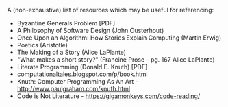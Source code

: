 A (non-exhaustive) list of resources which may be useful for referencing:

* Byzantine Generals Problem [PDF]
* A Philosophy of Software Design (John Ousterhout)
* Once Upon an Algorithm: How Stories Explain Computing (Martin Erwig)
* Poetics (Aristotle)
* The Making of a Story (Alice LaPlante)
* "What makes a short story?" (Francine Prose - pg. 167 Alice LaPlante)
* Literate Programming (Donald E. Knuth) [PDF]
* computationaltales.blogspot.com/p/book.html
* Knuth: Computer Programming As An Art - http://www.paulgraham.com/knuth.html
* Code is Not Literature - https://gigamonkeys.com/code-reading/
